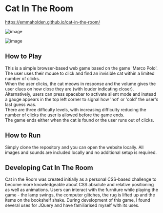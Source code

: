 # Cat In The Room 

https://emmaholden.github.io/cat-in-the-room/

![image](https://github.com/user-attachments/assets/c9e2a0f4-4682-439f-b19f-27cb31e64916)

![image](https://github.com/user-attachments/assets/a5b51e58-3e84-4e38-91ca-e11313231d84)

## How to Play 
This is a simple browser-based web game based on the game 'Marco Polo'.  
The user uses their mouse to click and find an invisible cat within a limited number of clicks.  
When the user clicks, the cat meows in response and the volume gives the user clues on how close they are (with louder indicating closer).  
Alternatively, users can press spacebar to activate silent mode and instead a gauge appears in the top left corner to signal how 'hot' or 'cold' the user's last guess was.   
There are three difficulty levels, with increasing difficulty reducing the number of clicks the user is allowed before the game ends.   
The game ends either when the cat is found or the user runs out of clicks.   

## How to Run
Simply clone the repository and you can open the website locally. All images and sounds are included locally and no additional setup is required. 

## Developing Cat In The Room
Cat in the Room was created initially as a personal CSS-based challenge to become more knowledgeable about CSS absolute and relative positioning as well as animations.
Users can interact with the furniture while playing the game - the lamp swings, the computer glitches, the rug is lifted up and the items on the bookshelf shake. 
During development of this game, I found several uses for JQuery and have familiarised myself with its uses.
